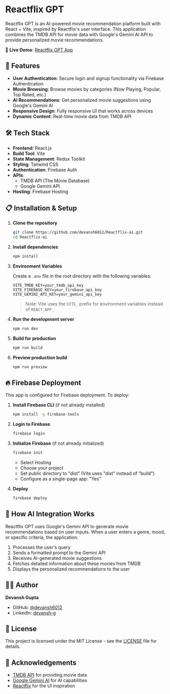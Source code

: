 # Reactflix GPT

Reactflix GPT is an AI-powered movie recommendation platform built with React + Vite, inspired by Reactflix's user interface. This application combines the TMDB API for movie data with Google's Gemini AI API to provide personalized movie recommendations.

🔗 **Live Demo**: [Reactflix GPT App](https://github.com/devansh6012/netflix-ai)

## 🚀 Features

- **User Authentication**: Secure login and signup functionality via Firebase Authentication
- **Movie Browsing**: Browse movies by categories (Now Playing, Popular, Top Rated, etc.)
- **AI Recommendations**: Get personalized movie suggestions using Google's Gemini AI
- **Responsive Design**: Fully responsive UI that works across devices
- **Dynamic Content**: Real-time movie data from TMDB API

## 🛠️ Tech Stack

- **Frontend**: React.js
- **Build Tool**: Vite
- **State Management**: Redux Toolkit
- **Styling**: Tailwind CSS
- **Authentication**: Firebase Auth
- **APIs**: 
  - TMDB API (The Movie Database)
  - Google Gemini API
- **Hosting**: Firebase Hosting


## 📋 Installation & Setup

1. **Clone the repository**
   ```bash
   git clone https://github.com/devansh6012/Reactflix-ai.git
   cd Reactflix-ai
   ```

2. **Install dependencies**
   ```bash
   npm install
   ```

3. **Environment Variables**
   
   Create a `.env` file in the root directory with the following variables:
   ```
   VITE_TMDB_KEY=your_tmdb_api_key
   VITE_FIREBASE_KEY=your_firebase_api_key
   VITE_GEMINI_API_KEY=your_gemini_api_key
   ```
   
   > Note: Vite uses the `VITE_` prefix for environment variables instead of `REACT_APP_`

4. **Run the development server**
   ```bash
   npm run dev
   ```

5. **Build for production**
   ```bash
   npm run build
   ```

6. **Preview production build**
   ```bash
   npm run preview
   ```

## 🔥 Firebase Deployment

This app is configured for Firebase deployment. To deploy:

1. **Install Firebase CLI** (if not already installed)
   ```bash
   npm install -g firebase-tools
   ```

2. **Login to Firebase**
   ```bash
   firebase login
   ```

3. **Initialize Firebase** (if not already initialized)
   ```bash
   firebase init
   ```
   - Select Hosting
   - Choose your project
   - Set public directory to "dist" (Vite uses "dist" instead of "build")
   - Configure as a single-page app: "Yes"

4. **Deploy**
   ```bash
   firebase deploy
   ```

## 🧠 How AI Integration Works

Reactflix GPT uses Google's Gemini API to generate movie recommendations based on user inputs. When a user enters a genre, mood, or specific criteria, the application:

1. Processes the user's query
2. Sends a formatted prompt to the Gemini API
3. Receives AI-generated movie suggestions
4. Fetches detailed information about these movies from TMDB
5. Displays the personalized recommendations to the user


## 👨‍💻 Author

**Devansh Gupta**
- GitHub: [@devansh6012](https://github.com/devansh6012)
- LinkedIn: [devansh-g](https://linkedin.com/in/devansh-g)

## 📝 License

This project is licensed under the MIT License - see the [LICENSE](LICENSE) file for details.

## 🙏 Acknowledgements

- [TMDB API](https://www.themoviedb.org/documentation/api) for providing movie data
- [Google Gemini AI](https://ai.google.dev/) for AI capabilities
- [Reactflix](https://www.Reactflix.com) for the UI inspiration
